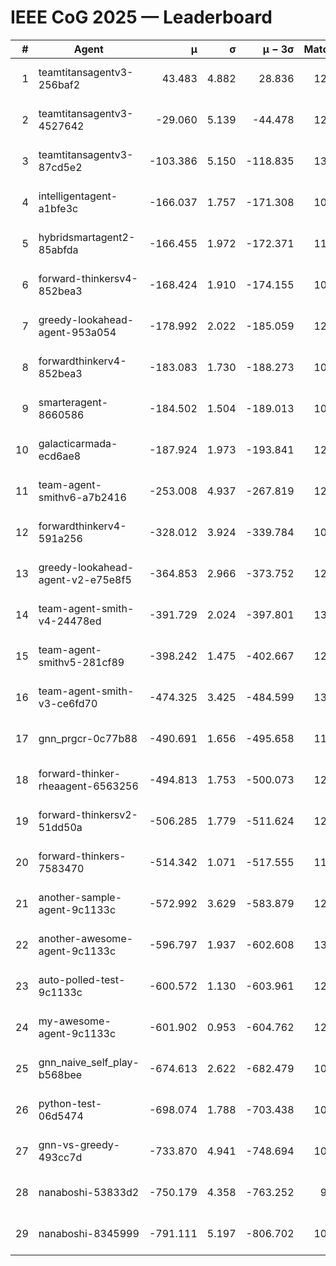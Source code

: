 # IEEE CoG 2025 — Leaderboard

| # | Agent | μ | σ | μ − 3σ | Matches | Updated |
|---:|---|---:|---:|---:|---:|---|
| 1 | teamtitansagentv3-256baf2 | 43.483 | 4.882 | 28.836 | 12700 | 2025-08-21 18:46 |
| 2 | teamtitansagentv3-4527642 | -29.060 | 5.139 | -44.478 | 12114 | 2025-08-21 18:46 |
| 3 | teamtitansagentv3-87cd5e2 | -103.386 | 5.150 | -118.835 | 13566 | 2025-08-21 18:46 |
| 4 | intelligentagent-a1bfe3c | -166.037 | 1.757 | -171.308 | 10478 | 2025-08-21 18:46 |
| 5 | hybridsmartagent2-85abfda | -166.455 | 1.972 | -172.371 | 11177 | 2025-08-21 18:46 |
| 6 | forward-thinkersv4-852bea3 | -168.424 | 1.910 | -174.155 | 10079 | 2025-08-21 18:46 |
| 7 | greedy-lookahead-agent-953a054 | -178.992 | 2.022 | -185.059 | 12160 | 2025-08-21 18:46 |
| 8 | forwardthinkerv4-852bea3 | -183.083 | 1.730 | -188.273 | 10122 | 2025-08-21 18:46 |
| 9 | smarteragent-8660586 | -184.502 | 1.504 | -189.013 | 10888 | 2025-08-21 18:46 |
| 10 | galacticarmada-ecd6ae8 | -187.924 | 1.973 | -193.841 | 12080 | 2025-08-21 18:46 |
| 11 | team-agent-smithv6-a7b2416 | -253.008 | 4.937 | -267.819 | 12220 | 2025-08-21 18:46 |
| 12 | forwardthinkerv4-591a256 | -328.012 | 3.924 | -339.784 | 10586 | 2025-08-21 18:46 |
| 13 | greedy-lookahead-agent-v2-e75e8f5 | -364.853 | 2.966 | -373.752 | 12540 | 2025-08-21 18:46 |
| 14 | team-agent-smith-v4-24478ed | -391.729 | 2.024 | -397.801 | 13022 | 2025-08-21 18:46 |
| 15 | team-agent-smithv5-281cf89 | -398.242 | 1.475 | -402.667 | 12880 | 2025-08-21 18:46 |
| 16 | team-agent-smith-v3-ce6fd70 | -474.325 | 3.425 | -484.599 | 13642 | 2025-08-21 18:46 |
| 17 | gnn_prgcr-0c77b88 | -490.691 | 1.656 | -495.658 | 11510 | 2025-08-21 18:46 |
| 18 | forward-thinker-rheaagent-6563256 | -494.813 | 1.753 | -500.073 | 12208 | 2025-08-21 18:46 |
| 19 | forward-thinkersv2-51dd50a | -506.285 | 1.779 | -511.624 | 12428 | 2025-08-21 18:46 |
| 20 | forward-thinkers-7583470 | -514.342 | 1.071 | -517.555 | 11800 | 2025-08-21 18:46 |
| 21 | another-sample-agent-9c1133c | -572.992 | 3.629 | -583.879 | 12660 | 2025-08-21 18:46 |
| 22 | another-awesome-agent-9c1133c | -596.797 | 1.937 | -602.608 | 13180 | 2025-08-21 18:46 |
| 23 | auto-polled-test-9c1133c | -600.572 | 1.130 | -603.961 | 12120 | 2025-08-21 18:46 |
| 24 | my-awesome-agent-9c1133c | -601.902 | 0.953 | -604.762 | 12700 | 2025-08-21 18:46 |
| 25 | gnn_naive_self_play-b568bee | -674.613 | 2.622 | -682.479 | 10180 | 2025-08-21 18:46 |
| 26 | python-test-06d5474 | -698.074 | 1.788 | -703.438 | 10420 | 2025-08-21 18:46 |
| 27 | gnn-vs-greedy-493cc7d | -733.870 | 4.941 | -748.694 | 10080 | 2025-08-21 18:46 |
| 28 | nanaboshi-53833d2 | -750.179 | 4.358 | -763.252 | 9820 | 2025-08-21 18:46 |
| 29 | nanaboshi-8345999 | -791.111 | 5.197 | -806.702 | 10290 | 2025-08-21 18:46 |

